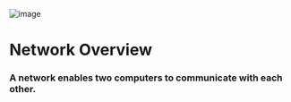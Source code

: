 ![image](https://github.com/user-attachments/assets/f0313b11-d639-4900-8487-0f9a02b5124c)

# Network Overview
### A network enables two computers to communicate with each other.

